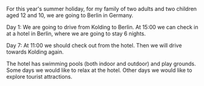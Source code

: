 For this year's summer holiday, for my family of two adults and two children aged 12 and 10,
we are going to Berlin in Germany.

Day 1:
We are going to drive from Kolding to Berlin.
At 15:00 we can check in at a hotel in Berlin, where we are going to stay 6 nights.

Day 7: At 11:00 we should check out from the hotel.
Then we will drive towards Kolding again.

The hotel has swimming pools (both indoor and outdoor) and play grounds.
Some days we would like to relax at the hotel.
Other days we would like to explore tourist attractions.
